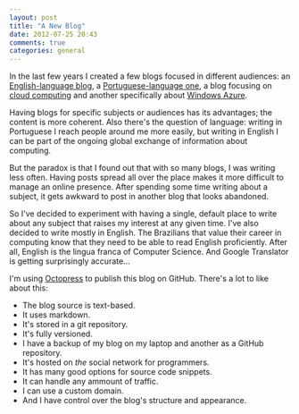 ```yaml
---
layout: post
title: "A New Blog"
date: 2012-07-25 20:43
comments: true
categories: general
---
```


In the last few years I created a few blogs focused in different audiences:
an [English-language blog](http://fernandoacorreia.wordpress.com/),
a [Portuguese-language one](http://blogdofernandocorreia.wordpress.com/),
a blog focusing on [cloud computing](http://plataformanuvem.wordpress.com/) and another specifically about
[Windows Azure](http://pensandoazure.wordpress.com/).

Having blogs for specific subjects or audiences has its advantages; the content is more coherent. Also there's the
question of language: writing in Portuguese I reach people around me more easily, but writing in English I can be part
of the ongoing global exchange of information about computing.

But the paradox is that I found out that with so many blogs, I was writing less often.
Having posts spread all over the place makes it more difficult to
manage an online presence. After spending some time writing about a subject, it gets awkward to post in another
blog that looks abandoned.

So I've decided to experiment with having a single, default place to write about any subject that raises my interest
at any given time. I've also decided to write mostly in English. The Brazilians that value their career in computing
know that they need to be able to read English proficiently. After all, English is the lingua franca of Computer
Science. And Google Translator is getting surprisingly accurate...

I'm using [Octopress](http://octopress.org/) to publish this blog on GitHub. There's a lot to like about this:

* The blog source is text-based.
* It uses markdown.
* It's stored in a git repository.
* It's fully versioned.
* I have a backup of my blog on my laptop and another as a GitHub repository.
* It's hosted on *the* social network for programmers.
* It has many good options for source code snippets.
* It can handle any ammount of traffic.
* I can use a custom domain.
* And I have control over the blog's structure and appearance.
